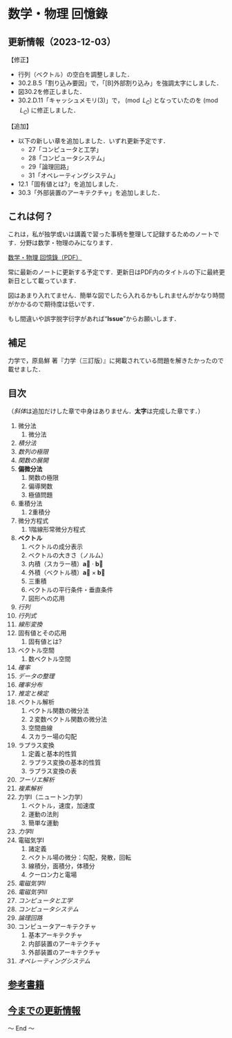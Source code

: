 # 数学・物理 回憶錄



## 更新情報（2023-12-03）

【修正】
- 行列（ベクトル）の空白を調整しました．
- 30.2.B.5「割り込み要因」で，「[B]外部割り込み」を強調太字にしました．
- 図30.2を修正しました．
- 30.2.D.11「キャッシュメモリ(3)」で，$\pmod L_C$ となっていたのを$\pmod {L_C}$ に修正しました．

【追加】
- 以下の新しい章を追加しました．いずれ更新予定です．
	- 27「コンピュータと工学」
	- 28「コンピュータシステム」
	- 29「論理回路」
	- 31「オペレーティングシステム」
- 12.1「固有値とは?」を追加しました．
- 30.3「外部装置のアーキテクチャ」を追加しました．

## これは何？

これは，私が独学或いは講義で習った事柄を整理して記録するためのノートです．分野は数学・物理のみになります．

[数学・物理 回憶錄（PDF）](Doc/メイン.pdf)

常に最新のノートに更新する予定です．更新日はPDF内のタイトルの下に最終更新日として載っています．

図はあまり入れてません．簡単な図でしたら入れるかもしれませんがかなり時間がかかるので期待度は低いです．


もし間違いや誤字脱字衍字があれば“**Issue**”からお願いします．

## 補足

力学で，原島鮮 著『力学（三訂版）』に掲載されている問題を解きたかったので載せました．


## 目次
（*斜体*は追加だけした章で中身はありません．**太字**は完成した章です．）

1. 微分法
	1. 微分法
1. *積分法*
1. *数列の極限*
1. *関数の展開*
1. **偏微分法**
	1. 関数の極限
	1. 偏導関数
	1. 極値問題
1. 重積分法
	1. 2重積分
1. 微分方程式
	1. 1階線形常微分方程式
1. **ベクトル**
	1. ベクトルの成分表示
	1. ベクトルの大きさ（ノルム）
	1. 内積（スカラー積）$\mathbf{\overrightarrow{a}} \cdot \mathbf{\overrightarrow{b}}$
	1. 外積（ベクトル積）$\mathbf{\overrightarrow{a}} \times \mathbf{\overrightarrow{b}}$
	1. 三重積
	1. ベクトルの平行条件・垂直条件
	1. 図形への応用
1. *行列*
1. *行列式*
1. *線形変換*
1. 固有値とその応用
	1. 固有値とは?
1. ベクトル空間
	1. 数ベクトル空間
1. *確率*
1. *データの整理*
1. *確率分布*
1. *推定と検定*
1. ベクトル解析
	1. ベクトル関数の微分法
	1. ２変数ベクトル関数の微分法
	1. 空間曲線
	1. スカラー場の勾配
1. ラプラス変換
	1. 定義と基本的性質
	1. ラプラス変換の基本的性質
	1. ラプラス変換の表
1. *フーリエ解析*
1. *複素解析*
1. 力学I（ニュートン力学）
	1. ベクトル，速度，加速度
	1. 運動の法則
	1. 簡単な運動
1. *力学II*
1. 電磁気学I
	1. 諸定義
	1. ベクトル場の微分：勾配，発散，回転
	1. 線積分，面積分，体積分
	1. クーロン力と電場
1. *電磁気学II*
1. *電磁気学III*
1. *コンピュータと工学*
1. *コンピュータシステム*
1. *論理回路*
1. コンピュータアーキテクチャ
	1. 基本アーキテクチャ
	1. 内部装置のアーキテクチャ
	1. 外部装置のアーキテクチャ
1. *オペレーティングシステム*

## [参考書籍](REFERENCE.md)




## [今までの更新情報](VERSION.md)

～ End ～
